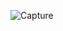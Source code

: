 ![Capture](https://user-images.githubusercontent.com/28908397/59334532-5d39d400-8d03-11e9-9f05-66cc83cbeb2b.JPG)
